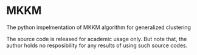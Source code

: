 # MKKM
The python impelmentation of MKKM algorithm for generalized clustering

The source code is released for academic usage only.
But note that, the author holds no resposibility for any results of using such source codes.

